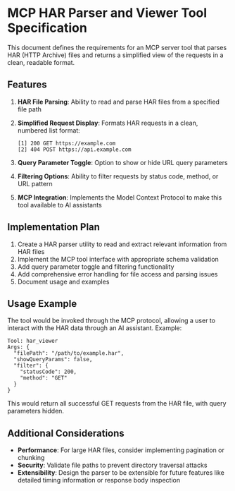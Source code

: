 # MCP HAR Parser and Viewer Tool Specification

This document defines the requirements for an MCP server tool that parses HAR (HTTP Archive) files and returns a simplified view of the requests in a clean, readable format.

## Features

1. **HAR File Parsing**: Ability to read and parse HAR files from a specified file path

2. **Simplified Request Display**: Formats HAR requests in a clean, numbered list format:

   ```
   [1] 200 GET https://example.com
   [2] 404 POST https://api.example.com
   ```

3. **Query Parameter Toggle**: Option to show or hide URL query parameters

4. **Filtering Options**: Ability to filter requests by status code, method, or URL pattern

5. **MCP Integration**: Implements the Model Context Protocol to make this tool available to AI assistants

## Implementation Plan

1. Create a HAR parser utility to read and extract relevant information from HAR files
2. Implement the MCP tool interface with appropriate schema validation
3. Add query parameter toggle and filtering functionality
4. Add comprehensive error handling for file access and parsing issues
5. Document usage and examples

## Usage Example

The tool would be invoked through the MCP protocol, allowing a user to interact with the HAR data through an AI assistant. Example:

```
Tool: har_viewer
Args: {
  "filePath": "/path/to/example.har",
  "showQueryParams": false,
  "filter": {
    "statusCode": 200,
    "method": "GET"
  }
}
```

This would return all successful GET requests from the HAR file, with query parameters hidden.

## Additional Considerations

- **Performance**: For large HAR files, consider implementing pagination or chunking
- **Security**: Validate file paths to prevent directory traversal attacks
- **Extensibility**: Design the parser to be extensible for future features like detailed timing information or response body inspection

